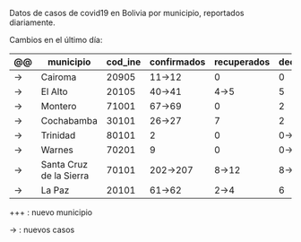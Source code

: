 Datos de casos de covid19 en Bolivia por municipio, reportados diariamente.

Cambios en el último día:


<table>
<thead>
<tr class="header"><th>@@</th><th>municipio</th><th>cod_ine</th><th>confirmados</th><th>recuperados</th><th>decesos</th></tr>
</thead>
<tbody>
<tr class="modify"><td class="modify">→</td><td>Cairoma</td><td>20905</td><td class="modify">11→12</td><td>0</td><td>0</td></tr>
<tr class="modify"><td class="modify">→</td><td>El Alto</td><td>20105</td><td class="modify">40→41</td><td class="modify">4→5</td><td>5</td></tr>
<tr class="modify"><td class="modify">→</td><td>Montero</td><td>71001</td><td class="modify">67→69</td><td>0</td><td>2</td></tr>
<tr class="modify"><td class="modify">→</td><td>Cochabamba</td><td>30101</td><td class="modify">26→27</td><td>7</td><td>2</td></tr>
<tr class="modify"><td class="modify">→</td><td>Trinidad</td><td>80101</td><td>2</td><td>0</td><td class="modify">0→1</td></tr>
<tr class="modify"><td class="modify">→</td><td>Warnes</td><td>70201</td><td>9</td><td>0</td><td class="modify">0→1</td></tr>
<tr class="modify"><td class="modify">→</td><td>Santa Cruz de la Sierra</td><td>70101</td><td class="modify">202→207</td><td class="modify">8→12</td><td class="modify">8→9</td></tr>
<tr class="modify"><td class="modify">→</td><td>La Paz</td><td>20101</td><td class="modify">61→62</td><td class="modify">2→4</td><td>6</td></tr>
</tbody>
</table>

+++ : nuevo municipio

→ : nuevos casos
